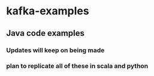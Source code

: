 # kafka-examples
## Java code examples
### Updates will keep on being made
### plan to replicate all of these in scala and python
